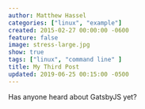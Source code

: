```yaml
---
author: Matthew Hassel
categories: ["linux", "example"]
created: 2015-02-27 00:00:00 -0600
feature: false
image: stress-large.jpg
show: true
tags: ["linux", "command line" ]
title: My Third Post
updated: 2019-06-25 00:15:00 -0500
---
```


Has anyone heard about GatsbyJS yet?